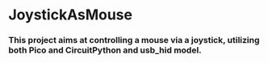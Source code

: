 # JoystickAsMouse
### This project aims at controlling a mouse via a joystick, utilizing both Pico and CircuitPython and usb_hid model.
